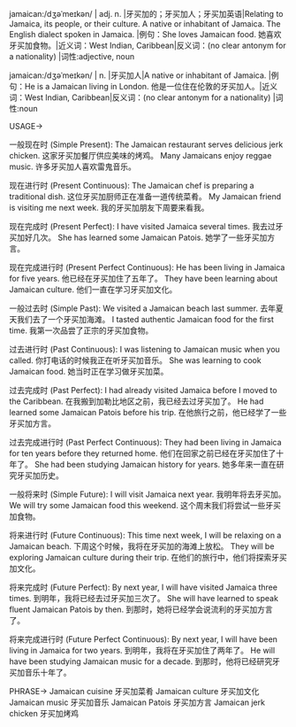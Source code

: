 jamaican:/dʒəˈmeɪkən/ | adj. n. |牙买加的；牙买加人；牙买加英语|Relating to Jamaica, its people, or their culture.  A native or inhabitant of Jamaica.  The English dialect spoken in Jamaica. |例句：She loves Jamaican food. 她喜欢牙买加食物。|近义词：West Indian, Caribbean|反义词：(no clear antonym for a nationality) |词性:adjective, noun


jamaican:/dʒəˈmeɪkən/ | n. |牙买加人|A native or inhabitant of Jamaica. |例句：He is a Jamaican living in London. 他是一位住在伦敦的牙买加人。|近义词：West Indian, Caribbean|反义词：(no clear antonym for a nationality) |词性:noun


USAGE->

一般现在时 (Simple Present):
The Jamaican restaurant serves delicious jerk chicken.  这家牙买加餐厅供应美味的烤鸡。
Many Jamaicans enjoy reggae music.  许多牙买加人喜欢雷鬼音乐。

现在进行时 (Present Continuous):
The Jamaican chef is preparing a traditional dish.  这位牙买加厨师正在准备一道传统菜肴。
My Jamaican friend is visiting me next week.  我的牙买加朋友下周要来看我。

现在完成时 (Present Perfect):
I have visited Jamaica several times.  我去过牙买加好几次。
She has learned some Jamaican Patois.  她学了一些牙买加方言。

现在完成进行时 (Present Perfect Continuous):
He has been living in Jamaica for five years.  他已经在牙买加住了五年了。
They have been learning about Jamaican culture.  他们一直在学习牙买加文化。

一般过去时 (Simple Past):
We visited a Jamaican beach last summer.  去年夏天我们去了一个牙买加海滩。
I tasted authentic Jamaican food for the first time. 我第一次品尝了正宗的牙买加食物。

过去进行时 (Past Continuous):
I was listening to Jamaican music when you called.  你打电话的时候我正在听牙买加音乐。
She was learning to cook Jamaican food. 她当时正在学习做牙买加菜。

过去完成时 (Past Perfect):
I had already visited Jamaica before I moved to the Caribbean. 在我搬到加勒比地区之前，我已经去过牙买加了。
He had learned some Jamaican Patois before his trip.  在他旅行之前，他已经学了一些牙买加方言。

过去完成进行时 (Past Perfect Continuous):
They had been living in Jamaica for ten years before they returned home.  他们在回家之前已经在牙买加住了十年了。
She had been studying Jamaican history for years. 她多年来一直在研究牙买加历史。

一般将来时 (Simple Future):
I will visit Jamaica next year.  我明年将去牙买加。
We will try some Jamaican food this weekend.  这个周末我们将尝试一些牙买加食物。

将来进行时 (Future Continuous):
This time next week, I will be relaxing on a Jamaican beach.  下周这个时候，我将在牙买加的海滩上放松。
They will be exploring Jamaican culture during their trip.  在他们的旅行中，他们将探索牙买加文化。

将来完成时 (Future Perfect):
By next year, I will have visited Jamaica three times.  到明年，我将已经去过牙买加三次了。
She will have learned to speak fluent Jamaican Patois by then. 到那时，她将已经学会说流利的牙买加方言了。

将来完成进行时 (Future Perfect Continuous):
By next year, I will have been living in Jamaica for two years.  到明年，我将在牙买加住了两年了。
He will have been studying Jamaican music for a decade. 到那时，他将已经研究牙买加音乐十年了。


PHRASE->
Jamaican cuisine  牙买加菜肴
Jamaican culture  牙买加文化
Jamaican music 牙买加音乐
Jamaican Patois 牙买加方言
Jamaican jerk chicken 牙买加烤鸡
